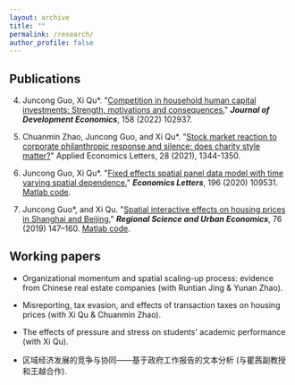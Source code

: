 ```yaml
---
layout: archive
title: ""
permalink: /research/
author_profile: false
---
```


## Publications

4. Juncong Guo, Xi Qu*. "[Competition in household human capital investments: Strength, motivations and consequences.](https://doi.org/10.1016/j.jdeveco.2022.102937)" ***Journal of Development Economics***, 158 (2022) 102937.

3. Chuanmin Zhao, Juncong Guo, and Xi Qu*. "[Stock market reaction to corporate philanthropic response and silence: does charity style matter?](https://doi.org/10.1080/13504851.2020.1814943)" Applied Economics Letters, 28 (2021), 1344-1350.

2. Juncong Guo, Xi Qu*. "[Fixed effects spatial panel data model with time varying spatial dependence.](https://doi.org/10.1016/j.econlet.2020.109531)" ***Economics Letters***, 196 (2020) 109531. [Matlab code](http://dx.doi.org/10.17632/wh6vcfvw8x.1).

1. Juncong Guo*, and Xi Qu. "[Spatial interactive effects on housing prices in Shanghai and Beijing.](https://doi.org/10.1016/j.regsciurbeco.2018.07.006)" ***Regional Science and Urban Economics***, 76 (2019) 147–160. [Matlab code](http://dx.doi.org/10.17632/3yn2f8d8rv.1).


## Working papers

- Organizational momentum and spatial scaling-up process: evidence from Chinese real estate companies (with Runtian Jing & Yunan Zhao).

- Misreporting, tax evasion, and effects of transaction taxes on housing prices (with Xi Qu & Chuanmin Zhao).

- The effects of pressure and stress on students' academic performance (with Xi Qu).

- 区域经济发展的竞争与协同——基于政府工作报告的文本分析 (与瞿茜副教授和王越合作).
